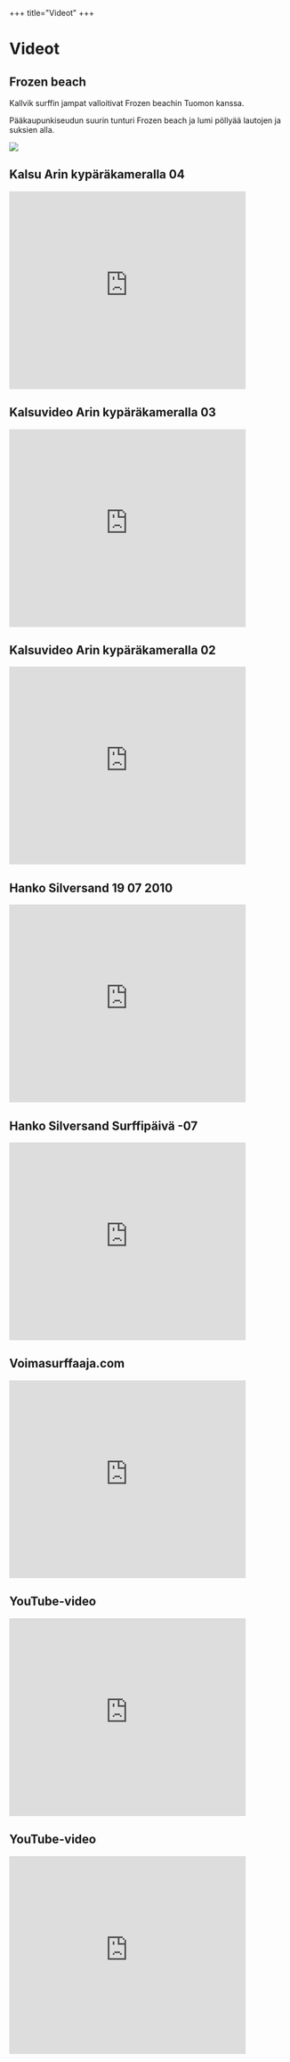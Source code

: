 +++
title="Videot"
+++

# Videot

## Frozen beach

Kallvik surffin jampat valloitivat Frozen beachin Tuomon kanssa.

Pääkaupunkiseudun suurin tunturi Frozen beach ja lumi pöllyää lautojen ja suksien alla.

<a href="http://www.youtube.com/watch?v=ZAZFhdR8-wI" >
    <img class="thumb" src="Frozen%20beach.JPG" />
</a>

## Kalsu Arin kypäräkameralla 04
<div>
<iframe title="YouTube video player" class="youtube-player" type="text/html" src="https://www.youtube.com/embed/mFt-xrgta54?rel=0&amp;wmode=opaque" frameborder="0" allowfullscreen="true" width="425" height="355"></iframe>
</div>

## Kalsuvideo Arin kypäräkameralla 03
<div class="sites-embed-content sites-embed-type-youtube">
<b><iframe title="YouTube video player" class="youtube-player" type="text/html" src="https://www.youtube.com/embed/xoGUWR5aaeY?rel=0&amp;wmode=opaque" frameborder="0" allowfullscreen="true" width="425" height="355"></iframe></b>
</div>
</div>

## Kalsuvideo Arin kypäräkameralla 02
<div class="sites-embed-content sites-embed-type-youtube">
<font face="georgia, serif"><span style="font-size:medium"><b><iframe title="YouTube video player" class="youtube-player" type="text/html" src="https://www.youtube.com/embed/V-iYHDyWnh4?rel=0&amp;wmode=opaque" frameborder="0" allowfullscreen="true" width="425" height="355"></iframe></b></span></font>
</div>

## Hanko Silversand 19 07 2010
<div class="sites-embed-content sites-embed-type-youtube">
<iframe title="YouTube video player" class="youtube-player" type="text/html" src="https://www.youtube.com/embed/ImwRDoMm33s?rel=0&amp;wmode=opaque" frameborder="0" allowfullscreen="true" width="425" height="355"></iframe>
</div>

## Hanko Silversand Surffipäivä -07
<div class="sites-embed-content sites-embed-type-youtube">
<iframe title="YouTube video player" class="youtube-player" type="text/html" src="https://www.youtube.com/embed/S717kIItPHE?rel=0&amp;wmode=opaque" frameborder="0" allowfullscreen="true" width="425" height="355"></iframe>
</div>

## Voimasurffaaja.com
<div class="sites-embed-content sites-embed-type-youtube">
<iframe title="YouTube video player" class="youtube-player" type="text/html" src="https://www.youtube.com/embed/XKINldUHmpQ?rel=0&amp;wmode=opaque" frameborder="0" allowfullscreen="true" width="425" height="355"></iframe>
</div>

## YouTube-video
<div class="sites-embed-content sites-embed-type-youtube">
<iframe title="YouTube video player" class="youtube-player" type="text/html" src="https://www.youtube.com/embed/-sZa0s6ouHg?rel=0&amp;wmode=opaque" frameborder="0" allowfullscreen="true" width="425" height="355"></iframe>
</div>

## YouTube-video
<div class="sites-embed-content sites-embed-type-youtube">
<iframe title="YouTube video player" class="youtube-player" type="text/html" src="https://www.youtube.com/embed/wxc1GI16F5g?rel=0&amp;wmode=opaque" frameborder="0" allowfullscreen="true" width="425" height="355"></iframe>
</div>


